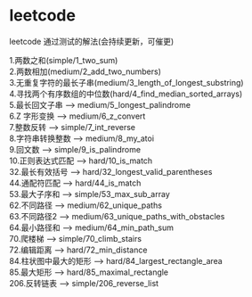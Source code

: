 # leetcode
leetcode 通过测试的解法(会持续更新，可催更)

1.两数之和(simple/1_two_sum) </br>
2.两数相加(medium/2_add_two_numbers) </br>
3.无重复字符的最长子串(medium/3_length_of_longest_substring) </br>
4.寻找两个有序数组的中位数(hard/4_find_median_sorted_arrays) </br>
5.最长回文子串  --> medium/5_longest_palindrome </br>
6.Z 字形变换  --> medium/6_z_convert </br>
7.整数反转  --> simple/7_int_reverse </br>
8.字符串转换整数  --> medium/8_my_atoi </br>
9.回文数  --> simple/9_is_palindrome </br>
10.正则表达式匹配  --> hard/10_is_match </br>
32.最长有效括号  --> hard/32_longest_valid_parentheses </br>
44.通配符匹配  --> hard/44_is_match </br>
53.最大子序和  --> simple/53_max_sub_array </br>
62.不同路径  --> medium/62_unique_paths </br>
63.不同路径2  --> medium/63_unique_paths_with_obstacles </br>
64.最小路径和  --> medium/64_min_path_sum </br>
70.爬楼梯  --> simple/70_climb_stairs </br>
72.编辑距离  --> hard/72_min_distance </br>
84.柱状图中最大的矩形  --> hard/84_largest_rectangle_area </br>
85.最大矩形  --> hard/85_maximal_rectangle </br>
206.反转链表  --> simple/206_reverse_list </br>
